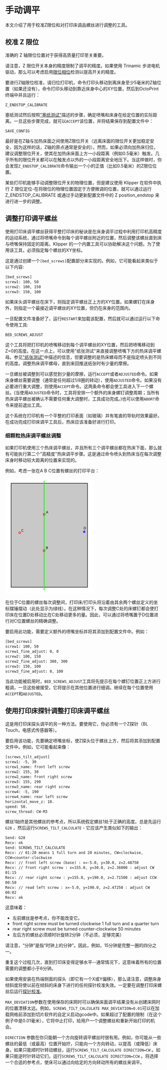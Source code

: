 # 手动调平

本文介绍了用于校准Z限位和对打印床调品螺丝进行调整的工具。

## 校准 Z 限位

准确的 Z 轴限位位置对于获得高质量打印至关重要。

请注意，Z 限位开关本身的精度限制了调平的精度。如果使用 Trinamic 步进电机驱动，那么可以考虑启用[限位相位](Endstop_Phase.md)检测以提高开关的精度。

要进行Z轴限位校准，请归位打印机，命令打印头移动到离床身至少5毫米的Z轴位置（如果还没有），命令打印头移动到靠近床身中心的XY位置，然后到OctoPrint终端中并且运行：

```
Z_ENDSTOP_CALIBRATE
```

塞纸测试然后按照["塞纸测试"](Bed_Level.md#the-paper-test)描述的步骤，确定喷嘴和床身在给定位置的实际距离。一旦这些步骤完成，就可以`ACCEPT`该位置，并将结果保存到配置文件中：

```
SAVE_CONFIG
```

最好是在Z轴与加热床面之间使用Z限位开关（远离床面的限位开关更加稳定安全，因为这样的话，Z轴的原点通常是安全的）。然而，如果必须向加热床归位，建议调整限位开关，使其在加热床床面上方一小段距离（例如0.5毫米）触发。几乎所有的限位开关都可以在触发点以外的一小段距离安全地压下。当这样做时，你会发现`Z_ENDSTOP_CALIBRATE`命令输出一个小的正值（比如0.5毫米）的Z限位位置。

某些打印机能够手动调整限位开关的物理位置，但是建议使用 Klipper 在软件中执行 Z 限位定位-在将限位的物理位置固定于方便微调的位置，就可以通过运行 Z_ENDSTOP_CALIBRATE 或通过手动更新配置文件中的 Z position_endstop 来进行进一步的调整。

## 调整打印调平螺丝

使用打印床调平螺丝获得平整打印床的秘诀是在床身调平过程中利用打印机高精度的运动系统，通过将喷嘴命令到每个调平螺丝附近的位置，然后调整该螺丝直到床与喷嘴保持固定的距离。Klipper 的一个内置工具可以协助解决这个问题。为了使用该工具，必须指定每个螺丝的XY坐标。

这是通过创建一个`[bed_screws]`配置部分来实现的。例如，它可能看起来类似于以下内容:

```
[bed_screws]
screw1: 100, 50
screw2: 100, 150
screw3: 150, 100
```

如果床头调平螺丝在床下，则指定调平螺丝正上方的XY位置。如果螺钉在床身外，则指定一个最接近调平螺丝的XY位置，但仍在床身的范围内。

一旦配置文件准备好了，运行`RESTART`来加载该配置，然后就可以通过运行以下命令使用工具:

```
BED_SCREWS_ADJUST
```

这个工具将把打印机的喷嘴移动到每个调平螺丝的XY位置，然后把喷嘴移动到Z=0的高度。在这一点上，可以使用"纸张测试"来直接调整喷嘴下方的热床调平螺母。参见["纸张测试"](Bed_Level.md#the-paper-test)中描述的信息，但要调整的是热床螺母而不是指定喷头到不同的高度。调整热床调平螺母，直到来回推送纸张时有少量的摩擦。

一旦螺丝被调整到可以感觉到少量的摩擦，运行`ACCEPT`或者`ADJUSTED`命令。如果床身螺丝需要调整（通常是任何超过1/8圈的转动），使用`ADJUSTED`命令。如果没有必要进行重大调整，则使用`ACCEPT`命令。这两条命令都会使工具进入下一个螺丝。(当使用`ADJUSTED`命令时，工具将安排一个额外的床身螺钉调整周期；当所有热床调平螺丝被确认不需要任何重大调整时，工具成功完成。)也可以使用`ABORT`命令来提前退出工具。

这个系统在打印机有一个平整的打印表面（如玻璃）并有笔直的导轨时效果最好。在成功完成打印床调平工具后，热床应该准备好进行打印。

### 细颗粒热床调平螺丝调整

如果打印机使用三个热床调平螺丝，并且所有三个调平螺丝都在热床下面，那么就有可能执行第二个"高精度"热床调平步骤。这是通过命令喷头到热床当在每次调整床身时移动较大距离的位置来实现的。

例如，考虑一张在A B C位置有螺丝的打印平台：

![bed_screws](img/bed_screws.svg.png)

在位于C位置的螺丝每次调整间，打印床/打印头将沿着由其余两个螺丝定义的坐标摆锤摆动（此处显示为绿线）。在这种情况下，每次调整C处的床螺钉都会使打印床在位置D处移动比在C处移动更多的量。因此，可以通过将喷嘴置于D位置进行对C位置螺丝的精确调整。

要启用此功能，需要定义额外的喷嘴坐标并将其添加到配置文件中。例如：

```
[bed_screws]
screw1: 100, 50
screw1_fine_adjust: 0, 0
screw2: 100, 150
screw2_fine_adjust: 300, 300
screw3: 150, 100
screw3_fine_adjust: 0, 100
```

当此功能被启用时，`BED_SCREWS_ADJUST`工具将先提示在每个螺钉位置正上方进行粗调，一旦这些被接受，它将提示在其他位置进行细调。继续在每个位置使用`ACCEPT`和`ADJUSTED`。

## 使用打印床探针调整打印床调平螺丝

这是用打印床探头调平的另一种方法。要使用它，你必须有一个Z探针（BL Touch，电感式传感器等）。

要启用该功能，先要确定喷嘴坐标，使Z探头位于螺丝上方，然后将其添加到配置文件中。例如，它可能看起来像：

```
[screws_tilt_adjust]
screw1: -5, 30
screw1_name: front left screw
screw2: 155, 30
screw2_name: front right screw
screw3: 155, 190
screw3_name: rear right screw
screw4: -5, 190
screw4_name: rear left screw
horizontal_move_z: 10.
speed: 50.
screw_thread: CW-M3
```

螺丝1始终是其他螺丝的参考点，所以系统假定螺丝1处于正确的高度。总是先运行`G28` ，然后运行`SCREWS_TILT_CALCULATE` - 它应该产生类似如下的输出：

```
Send: G28
Recv: ok
Send: SCREWS_TILT_CALCULATE
Recv: // 01:20 means 1 full turn and 20 minutes, CW=clockwise, CCW=counter-clockwise
Recv: // front left screw (base) : x=-5.0, y=30.0, z=2.48750
Recv: // front right screw : x=155.0, y=30.0, z=2.36000 : adjust CW 01:15
Recv: // rear right screw : y=155.0, y=190.0, z=2.71500 : adjust CCW 00:50
Recv: // read left screw : x=-5.0, y=190.0, z=2.47250 : adjust CW 00:02
Recv: ok
```

这意味着：

- 左前螺丝是参考点，你不能改变它。
- front right screw must be turned clockwise 1 full turn and a quarter turn
- rear right screw must be turned counter-clockwise 50 minutes
- 左后方的螺丝必须顺时针旋转2分钟（不必须，足够完美）

请注意，“分钟”是指“时钟上的分钟”。因此，例如，15分钟是完整一圈的四分之一。

重复这个过程几次，直到打印床变得足够水平--通常情况下，这意味着所有的位置需要的调整都小于6分钟。

如果使用安装在热端侧面的探头（即它有一个X或Y偏移），那么请注意，调整床身倾斜度将使以前在倾斜的床身下进行的任何探针校准失效。一定要在调整打印床螺丝后运行[探针校准](Probe_Calibrate.md)。

`MAX_DEVIATION`参数在使用保存的床网时可以确保床面调平结果没有从创建床网时的位置漂移太远。例如，`SCREWS_TILT_CALCULATE MAX_DEVIATION=0.01`可以在加载网格前添加到切片软件的自定义启动gcode中。如果超过了配置的限制（在这个例子中是0.01毫米），它将中止打印，给用户一个调整螺丝和重新开始打印的机会。

`DIRECTION` 参数在你只能朝一个方向旋转调平螺丝时很有用。例如，你可能从一些螺丝的最低（或最高）位置开始拧，只能向一个方向转动，以提高（或降低）床身。如果只能顺时针转动螺丝，运行`SCREWS_TILT_CALCULATE DIRECTION=CW` 。如果只能逆时针转动它们，运行`SCREWS_TILT_CALCULATE DIRECTION=CCW` 。将选择一个合适的参考点，使床可以通过向给定的方向转动所有的螺丝来调平。
